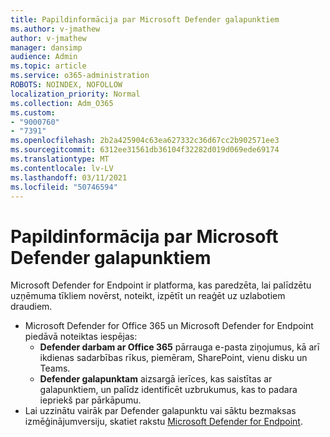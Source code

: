 ```yaml
---
title: Papildinformācija par Microsoft Defender galapunktiem
ms.author: v-jmathew
author: v-jmathew
manager: dansimp
audience: Admin
ms.topic: article
ms.service: o365-administration
ROBOTS: NOINDEX, NOFOLLOW
localization_priority: Normal
ms.collection: Adm_O365
ms.custom:
- "9000760"
- "7391"
ms.openlocfilehash: 2b2a425904c63ea627332c36d67cc2b902571ee3
ms.sourcegitcommit: 6312ee31561db36104f32282d019d069ede69174
ms.translationtype: MT
ms.contentlocale: lv-LV
ms.lasthandoff: 03/11/2021
ms.locfileid: "50746594"
---
```

# <a name="learn-more-about-microsoft-defender-for-endpoint"></a>Papildinformācija par Microsoft Defender galapunktiem

Microsoft Defender for Endpoint ir platforma, kas paredzēta, lai palīdzētu uzņēmuma tīkliem novērst, noteikt, izpētīt un reaģēt uz uzlabotiem draudiem.

- Microsoft Defender for Office 365 un Microsoft Defender for Endpoint piedāvā noteiktas iespējas:
  - **Defender darbam ar Office 365** pārrauga e-pasta ziņojumus, kā arī ikdienas sadarbības rīkus, piemēram, SharePoint, vienu disku un Teams.
  - **Defender galapunktam** aizsargā ierīces, kas saistītas ar galapunktiem, un palīdz identificēt uzbrukumus, kas to padara iepriekš par pārkāpumu.
- Lai uzzinātu vairāk par Defender galapunktu vai sāktu bezmaksas izmēģinājumversiju, skatiet rakstu [Microsoft Defender for Endpoint](https://go.microsoft.com/fwlink/?linkid=2094113).
